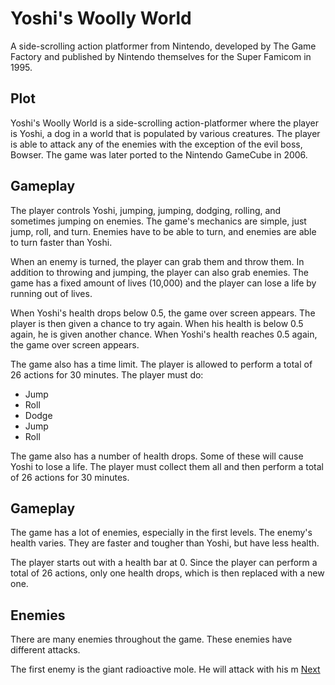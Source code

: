 # Yoshi's Woolly World

A side-scrolling action platformer from Nintendo, developed by The Game Factory and published by Nintendo themselves for the Super Famicom in 1995.

## Plot

Yoshi's Woolly World is a side-scrolling action-platformer where the player is Yoshi, a dog in a world that is populated by various creatures. The player is able to attack any of the enemies with the exception of the evil boss, Bowser. The game was later ported to the Nintendo GameCube in 2006.

## Gameplay

The player controls Yoshi, jumping, jumping, dodging, rolling, and sometimes jumping on enemies. The game's mechanics are simple, just jump, roll, and turn. Enemies have to be able to turn, and enemies are able to turn faster than Yoshi.

When an enemy is turned, the player can grab them and throw them. In addition to throwing and jumping, the player can also grab enemies. The game has a fixed amount of lives (10,000) and the player can lose a life by running out of lives.

When Yoshi's health drops below 0.5, the game over screen appears. The player is then given a chance to try again. When his health is below 0.5 again, he is given another chance. When Yoshi's health reaches 0.5 again, the game over screen appears.

The game also has a time limit. The player is allowed to perform a total of 26 actions for 30 minutes. The player must do:

*   Jump
*   Roll
*   Dodge
*   Jump
*   Roll

The game also has a number of health drops. Some of these will cause Yoshi to lose a life. The player must collect them all and then perform a total of 26 actions for 30 minutes.

## Gameplay

The game has a lot of enemies, especially in the first levels. The enemy's health varies. They are faster and tougher than Yoshi, but have less health.

The player starts out with a health bar at 0. Since the player can perform a total of 26 actions, only one health drops, which is then replaced with a new one.

## Enemies

There are many enemies throughout the game. These enemies have different attacks.

The first enemy is the giant radioactive mole. He will attack with his m
[Next](488.md)